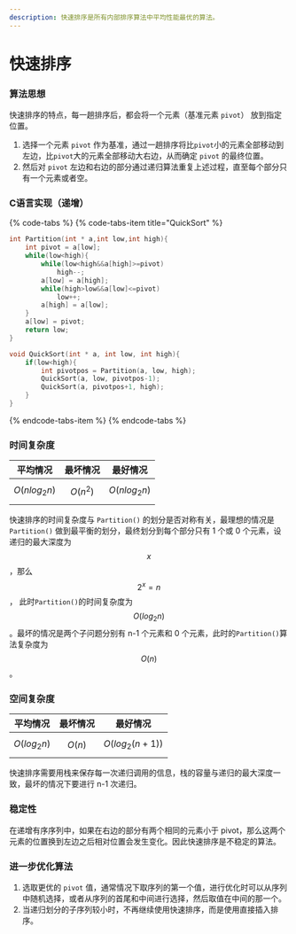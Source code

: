 ```yaml
---
description: 快速排序是所有内部排序算法中平均性能最优的算法。
---
```


# 快速排序

### 算法思想

快速排序的特点，每一趟排序后，都会将一个元素（基准元素 `pivot`） 放到指定位置。

1. 选择一个元素 `pivot` 作为基准，通过一趟排序将比`pivot`小的元素全部移动到左边，比`pivot`大的元素全部移动大右边，从而确定 `pivot` 的最终位置。
2. 然后对 `pivot` 左边和右边的部分通过递归算法重复上述过程，直至每个部分只有一个元素或者空。

### C语言实现（递增）

{% code-tabs %}
{% code-tabs-item title="QuickSort" %}
```c
int Partition(int * a,int low,int high){
    int pivot = a[low];
    while(low<high){
        while(low<high&&a[high]>=pivot)
            high--;
        a[low] = a[high];
        while(high>low&&a[low]<=pivot)
            low++;
        a[high] = a[low];
    }
    a[low] = pivot;
    return low;
}

void QuickSort(int * a, int low, int high){
    if(low<high){
        int pivotpos = Partition(a, low, high);
        QuickSort(a, low, pivotpos-1);
        QuickSort(a, pivotpos+1, high);
    }
}
```
{% endcode-tabs-item %}
{% endcode-tabs %}

### 时间复杂度

| 平均情况 | 最坏情况 | 最好情况 |
| :---: | :---: | :---: |
|  $$O(nlog_{2}n)$$ |  $$O(n^2)$$  | $$O(nlog_{2}n)$$  |

快速排序的时间复杂度与 `Partition()` 的划分是否对称有关，最理想的情况是 `Partition()` 做到最平衡的划分，最终划分到每个部分只有 1 个或 0 个元素，设递归的最大深度为 $$x$$ ，那么 $$2^x=n$$， 此时`Partition()`的时间复杂度为$$O(log_{2}n)$$ 。最坏的情况是两个子问题分别有 n-1 个元素和 0 个元素，此时的`Partition()`算法复杂度为 $$O(n)$$ 。

### 空间复杂度

| 平均情况 | 最坏情况 | 最好情况 |
| :---: | :---: | :---: |
|  $$O(log_{2}n)$$  |  $$O(n)$$  | $$O(log_{2}(n+1))$$  |

快速排序需要用栈来保存每一次递归调用的信息，栈的容量与递归的最大深度一致，最坏的情况下要进行 n-1 次递归。

### 稳定性

在递增有序序列中，如果在右边的部分有两个相同的元素小于 pivot，那么这两个元素的位置换到左边之后相对位置会发生变化。因此快速排序是不稳定的算法。

### 进一步优化算法

1. 选取更优的 `pivot` 值，通常情况下取序列的第一个值，进行优化时可以从序列中随机选择，或者从序列的首尾和中间进行选择，然后取值在中间的那一个。
2. 当递归划分的子序列较小时，不再继续使用快速排序，而是使用直接插入排序。

